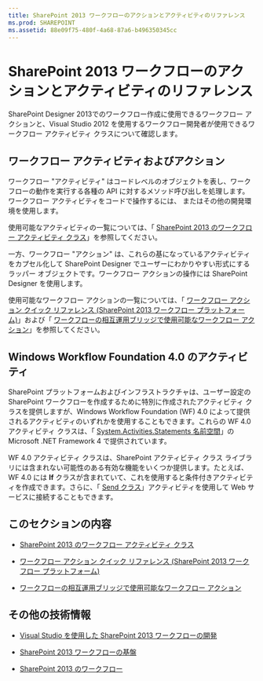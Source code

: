 ```yaml
---
title: SharePoint 2013 ワークフローのアクションとアクティビティのリファレンス
ms.prod: SHAREPOINT
ms.assetid: 88e09f75-480f-4a68-87a6-b496350345cc
---
```



# SharePoint 2013 ワークフローのアクションとアクティビティのリファレンス
SharePoint Designer 2013でのワークフロー作成に使用できるワークフロー アクションと、Visual Studio 2012 を使用するワークフロー開発者が使用できるワークフロー アクティビティ クラスについて確認します。
## ワークフロー アクティビティおよびアクション
<a name="bkm_Activities"> </a>

ワークフロー "アクティビティ" はコードレベルのオブジェクトを表し、ワークフローの動作を実行する各種の API に対するメソッド呼び出しを処理します。ワークフロー アクティビティをコードで操作するには、 またはその他の開発環境を使用します。
  
    
    
使用可能なアクティビティの一覧については、「 [SharePoint 2013 のワークフロー アクティビティ クラス](workflow-activity-classes-in-sharepoint-2013.md)」を参照してください。
  
    
    
一方、ワークフロー "アクション" は、これらの基になっているアクティビティをカプセル化して SharePoint Designer でユーザーにわかりやすい形式にするラッパー オブジェクトです。ワークフロー アクションの操作には SharePoint Designer を使用します。
  
    
    
使用可能なワークフロー アクションの一覧については、「 [ワークフロー アクション クイック リファレンス (SharePoint 2013 ワークフロー プラットフォーム)](workflow-actions-quick-reference-sharepoint-2013-workflow-platform.md)」および「 [ワークフローの相互運用ブリッジで使用可能なワークフロー アクション](workflow-actions-available-using-the-workflow-interop-bridge.md)」を参照してください。
  
    
    

## Windows Workflow Foundation 4.0 のアクティビティ
<a name="bkm_WF4"> </a>

SharePoint プラットフォームおよびインフラストラクチャは、ユーザー設定の SharePoint ワークフローを作成するために特別に作成されたアクティビティ クラスを提供しますが、Windows Workflow Foundation (WF) 4.0 によって提供されるアクティビティのいずれかを使用することもできます。これらの WF 4.0 アクティビティ クラスは、「 [System.Activities.Statements 名前空間](http://msdn.microsoft.com/ja-jp/library/system.activities.statements.aspx)」の Microsoft .NET Framework 4 で提供されています。
  
    
    
WF 4.0 アクティビティ クラスは、SharePoint アクティビティ クラス ライブラリには含まれない可能性のある有効な機能をいくつか提供します。たとえば、WF 4.0 には **If** クラスが含まれていて、これを使用すると条件付きアクティビティを作成できます。さらに、「 [Send クラス](http://msdn.microsoft.com/ja-jp/library/system.servicemodel.activities.send.aspx)」アクティビティを使用して Web サービスに接続することもできます。
  
    
    

## このセクションの内容
<a name="bkm_inthissection"> </a>


-  [SharePoint 2013 のワークフロー アクティビティ クラス](workflow-activity-classes-in-sharepoint-2013.md)
    
  
-  [ワークフロー アクション クイック リファレンス (SharePoint 2013 ワークフロー プラットフォーム)](workflow-actions-quick-reference-sharepoint-2013-workflow-platform.md)
    
  
-  [ワークフローの相互運用ブリッジで使用可能なワークフロー アクション](workflow-actions-available-using-the-workflow-interop-bridge.md)
    
  

## その他の技術情報
<a name="bkm_addlres"> </a>


-  [Visual Studio を使用した SharePoint 2013 ワークフローの開発](develop-sharepoint-2013-workflows-using-visual-studio.md)
    
  
-  [SharePoint 2013 ワークフローの基盤](sharepoint-2013-workflow-fundamentals.md)
    
  
-  [SharePoint 2013 のワークフロー](workflows-in-sharepoint-2013.md)
    
  

